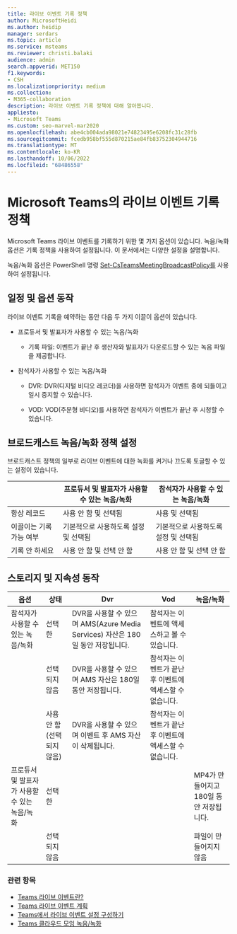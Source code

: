 ```yaml
---
title: 라이브 이벤트 기록 정책
author: MicrosoftHeidi
ms.author: heidip
manager: serdars
ms.topic: article
ms.service: msteams
ms.reviewer: christi.balaki
audience: admin
search.appverid: MET150
f1.keywords:
- CSH
ms.localizationpriority: medium
ms.collection:
- M365-collaboration
description: 라이브 이벤트 기록 정책에 대해 알아봅니다.
appliesto:
- Microsoft Teams
ms.custom: seo-marvel-mar2020
ms.openlocfilehash: abe4cb004ada98021e74823495e6208fc31c28fb
ms.sourcegitcommit: fcedb958bf555d870215ae84fb83752304944716
ms.translationtype: MT
ms.contentlocale: ko-KR
ms.lasthandoff: 10/06/2022
ms.locfileid: "68486558"
---
```

# <a name="live-event-recording-policies-in-microsoft-teams"></a>Microsoft Teams의 라이브 이벤트 기록 정책

Microsoft Teams 라이브 이벤트를 기록하기 위한 몇 가지 옵션이 있습니다. 녹음/녹화 옵션은 기록 정책을 사용하여 설정됩니다. 이 문서에서는 다양한 설정을 설명합니다.

녹음/녹화 옵션은 PowerShell 명령 [Set-CsTeamsMeetingBroadcastPolicy를](/powershell/module/skype/set-csteamsmeetingbroadcastpolicy) 사용하여 설정됩니다.

## <a name="scheduling-and-option-behaviors"></a>일정 및 옵션 동작

라이브 이벤트 기록을 예약하는 동안 다음 두 가지 이끌이 옵션이 있습니다.

- 프로듀서 및 발표자가 사용할 수 있는 녹음/녹화

  - 기록 파일: 이벤트가 끝난 후 생산자와 발표자가 다운로드할 수 있는 녹음 파일을 제공합니다.

- 참석자가 사용할 수 있는 녹음/녹화

  - DVR: DVR(디지털 비디오 레코더)을 사용하면 참석자가 이벤트 중에 되들이고 일시 중지할 수 있습니다.

  - VOD: VOD(주문형 비디오)를 사용하면 참석자가 이벤트가 끝난 후 시청할 수 있습니다.

## <a name="broadcast-recording-policy-setting"></a>브로드캐스트 녹음/녹화 정책 설정

브로드캐스트 정책의 일부로 라이브 이벤트에 대한 녹화를 켜거나 끄도록 토글할 수 있는 설정이 있습니다.

| &nbsp;| 프로듀서 및 발표자가 사용할 수 있는 녹음/녹화 | 참석자가 사용할 수 있는 녹음/녹화 |
| ------------------------------- | ---------------------------------------------------- | ------------------------------------- |
| 항상 레코드               | 사용 안 함 및 선택됨                                | 사용 및 선택됨         |
| 이끌이는 기록 가능 여부 | 기본적으로 사용하도록 설정 및 선택됨                  | 기본적으로 사용하도록 설정 및 선택됨   |
| 기록 안 하세요               | 사용 안 함 및 선택 안 함                            | 사용 안 함 및 선택 안 함      |

## <a name="storage-and-persistence-behavior"></a>스토리지 및 지속성 동작

| 옵션                                       | 상태   | Dvr                                                   | Vod                                                     | 녹음/녹화                |
| ------------------------------------------------ | ------------ | --------------------------------------------------------- | ----------------------------------------------------------- | ---------------------------- |
| 참석자가 사용할 수 있는 녹음/녹화 | 선택한     | DVR을 사용할 수 있으며 AMS(Azure Media Services) 자산은 180일 동안 저장됩니다. | 참석자는 이벤트에 액세스하고 볼 수 있습니다.                     |                              |
|                                                  | 선택되지 않음 | DVR을 사용할 수 있으며 AMS 자산은 180일 동안 저장됩니다. | 참석자는 이벤트가 끝난 후 이벤트에 액세스할 수 없습니다. |                              |
||사용 안 함(선택되지 않음)|DVR을 사용할 수 있으며 이벤트 후 AMS 자산이 삭제됩니다.|참석자는 이벤트가 끝난 후 이벤트에 액세스할 수 없습니다.||
| 프로듀서 및 발표자가 사용할 수 있는 녹음/녹화 | 선택한     |                                                           |                                                             | MP4가 만들어지고 180일 동안 저장됩니다. |
|                                                  | 선택되지 않음 |                                                           |                                                             | 파일이 만들어지지 않음           |

### <a name="related-topics"></a>관련 항목

- [Teams 라이브 이벤트란?](what-are-teams-live-events.md)
- [Teams 라이브 이벤트 계획](plan-for-teams-live-events.md)
- [Teams에서 라이브 이벤트 설정 구성하기](configure-teams-live-events.md)
- [Teams 클라우드 모임 녹음/녹화](../cloud-recording.md)
